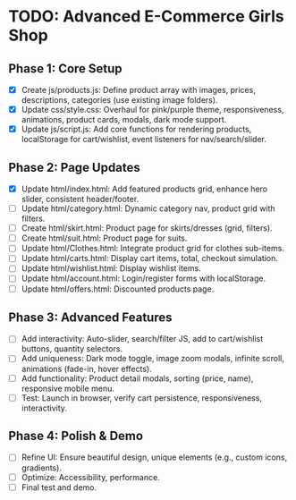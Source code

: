 # TODO: Advanced E-Commerce Girls Shop

## Phase 1: Core Setup
- [x] Create js/products.js: Define product array with images, prices, descriptions, categories (use existing image folders).
- [x] Update css/style.css: Overhaul for pink/purple theme, responsiveness, animations, product cards, modals, dark mode support.
- [x] Update js/script.js: Add core functions for rendering products, localStorage for cart/wishlist, event listeners for nav/search/slider.

## Phase 2: Page Updates
- [x] Update html/index.html: Add featured products grid, enhance hero slider, consistent header/footer.
- [ ] Update html/category.html: Dynamic category nav, product grid with filters.
- [ ] Create html/skirt.html: Product page for skirts/dresses (grid, filters).
- [ ] Create html/suit.html: Product page for suits.
- [ ] Update html/Clothes.html: Integrate product grid for clothes sub-items.
- [ ] Update html/carts.html: Display cart items, total, checkout simulation.
- [ ] Update html/wishlist.html: Display wishlist items.
- [ ] Update html/account.html: Login/register forms with localStorage.
- [ ] Update html/offers.html: Discounted products page.

## Phase 3: Advanced Features
- [ ] Add interactivity: Auto-slider, search/filter JS, add to cart/wishlist buttons, quantity selectors.
- [ ] Add uniqueness: Dark mode toggle, image zoom modals, infinite scroll, animations (fade-in, hover effects).
- [ ] Add functionality: Product detail modals, sorting (price, name), responsive mobile menu.
- [ ] Test: Launch in browser, verify cart persistence, responsiveness, interactivity.

## Phase 4: Polish & Demo
- [ ] Refine UI: Ensure beautiful design, unique elements (e.g., custom icons, gradients).
- [ ] Optimize: Accessibility, performance.
- [ ] Final test and demo.
